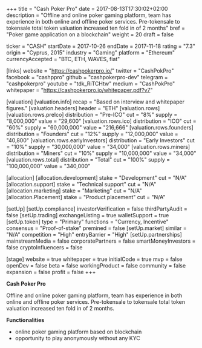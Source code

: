+++
title = "Cash Poker Pro"
date = 2017-08-13T17:30:02+02:00
description = "Offline and online poker gaming platform, team has experience in both online and offline poker services. Pre-tokensale to tokensale total token valuation increased ten fold in of 2 months"
bref = "Poker game application on a blockchain"
weight = 20
draft = false

ticker = "CASH"
startDate = 2017-10-26
endDate = 2017-11-18
rating = "7.3"
origin = "Cyprus, 2015"
industry = "Gaming"
platform = "Ethereum"
currencyAccepted = "BTC, ETH, WAVES, fiat"

[links]
  website = "https://cashpokerpro.io/"
  twitter = "CashPokPro"
  facebook = "cashppro"
  github = "cashpokerpro-dev"
  telegram = "cashpokerpro"
  youtube = "tdk_RiTCHtw"
  medium = "CashPokPro"
  whitepaper = "https://cashpokerpro.io/whitepaper.pdf?v7"

[valuation]
  [valuation.info]
    recap = "Based on interview and whitepaper figures."
  [valuation.headers]
    header = "ETH"
  [valuation.rows]
    [valuation.rows.preIco]
      distribution = "Pre-ICO"
      cut = "8%"
      supply = "8,000,000"
      value = "29,600"
    [valuation.rows.ico]
      distribution = "ICO"
      cut = "60%"
      supply = "60,000,000"
      value = "216,666"
    [valuation.rows.founders]
      distribution = "Founders"
      cut = "12%"
      supply = "12,000,000"
      value = "40,800"
    [valuation.rows.earlyInvestors]
      distribution = "Early Investors"
      cut = "10%"
      supply = "30,000,000"
      value = "34,000"
    [valuation.rows.miners]
      distribution = "Miners"
      cut = "10%"
      supply = "10,000,000"
      value = "34,000"
    [valuation.rows.total]
      distribution = "Total"
      cut = "100%"
      supply = "100,000,000"
      value = "340,000"

[allocation]
  [allocation.development]
    stake = "Development"
    cut = "N/A"
  [allocation.support]
    stake = "Technical support"
    cut = "N/A"
  [allocation.marketing]
    stake = "Marketing"
    cut = "N/A"
  [allocation.Placement]
    stake = "Product placement"
    cut = "N/A"

[setUp]
  [setUp.compliance]
    investorVerification = false
    thirdPartyAudit = false
  [setUp.trading]
    exchangeListing = true
    walletSupport = true
  [setUp.token]
    type = "Primary"
    functions = "Currency, Incentive"
    consensus = "Proof-of-stake"
    premined = false
  [setUp.market]
    similar = "N/A"
    competition = "High"
    entryBarrier = "High"
  [setUp.partnerships]
    mainstreamMedia = false
    corporatePartners = false
    smartMoneyInvestors = false
    cryptoInfluencers = false

[stage]
  website = true
  whitepaper = true
  initialCode = true
  mvp = false
  openDev = false
  beta = false
  workingProduct = false
  community = false
  expansion = false
  profit = false
+++

**Cash Poker Pro**

Offline and online poker gaming platform, team has experience in both online and offline poker services. Pre-tokensale to tokensale total token valuation increased ten fold in of 2 months.

**Functionalities**

- online poker gaming platform based on blockchain
- opportunity to play anonymously without any KYC
